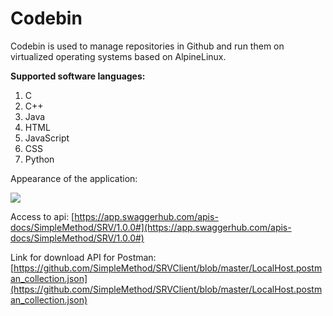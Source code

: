 # Codebin


Codebin is used to manage repositories in Github and run them on virtualized operating systems based on AlpineLinux. 


**Supported software languages:**
 1. C 
 2. C++ 
 3. Java 
 4. HTML
 5. JavaScript
 6. CSS 
 7. Python

Appearance of the application:

![](https://i.imgur.com/5G4BR9L.png)




Access to api:  [https://app.swaggerhub.com/apis-docs/SimpleMethod/SRV/1.0.0#](https://app.swaggerhub.com/apis-docs/SimpleMethod/SRV/1.0.0#)

Link for download API for Postman:[https://github.com/SimpleMethod/SRVClient/blob/master/LocalHost.postman_collection.json](https://github.com/SimpleMethod/SRVClient/blob/master/LocalHost.postman_collection.json)

